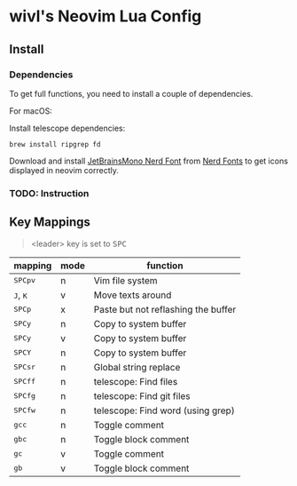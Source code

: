 # wivl's Neovim Lua Config

## Install

### Dependencies

To get full functions, you need to install a couple of dependencies.

For macOS:

Install telescope dependencies:

```
brew install ripgrep fd
```

Download and install [JetBrainsMono Nerd Font](https://github.com/ryanoasis/nerd-fonts/releases/download/v3.0.2/JetBrainsMono.zip) from [Nerd Fonts](https://www.nerdfonts.com/font-downloads) to get icons displayed in neovim correctly.

### TODO: Instruction

## Key Mappings

> \<leader\> key is set to <kbd>SPC</kbd>

|mapping|mode|function|
|-------|----|--------|
|<kbd>SPC</kbd><kbd>p</kbd><kbd>v</kbd>|n|Vim file system|
|<kbd>J</kbd>, <kbd>K</kbd>|v|Move texts around|
|<kbd>SPC</kbd><kbd>p</kbd>|x|Paste but not reflashing the buffer|
|<kbd>SPC</kbd><kbd>y</kbd>|n|Copy to system buffer|
|<kbd>SPC</kbd><kbd>y</kbd>|v|Copy to system buffer|
|<kbd>SPC</kbd><kbd>Y</kbd>|n|Copy to system buffer|
|<kbd>SPC</kbd><kbd>s</kbd><kbd>r</kbd>|n|Global string replace|
|<kbd>SPC</kbd><kbd>f</kbd><kbd>f</kbd>|n|telescope: Find files|
|<kbd>SPC</kbd><kbd>f</kbd><kbd>g</kbd>|n|telescope: Find git files|
|<kbd>SPC</kbd><kbd>f</kbd><kbd>w</kbd>|n|telescope: Find word (using grep)|
|<kbd>g</kbd><kbd>c</kbd><kbd>c</kbd>|n|Toggle comment|
|<kbd>g</kbd><kbd>b</kbd><kbd>c</kbd>|n|Toggle block comment|
|<kbd>g</kbd><kbd>c</kbd>|v|Toggle comment|
|<kbd>g</kbd><kbd>b</kbd>|v|Toggle block comment|


